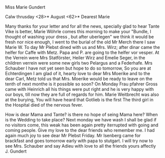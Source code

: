 Miss Marie Gundert

 Calw thrusday <28>* August <62>*
Dearest Marie

Many thanks for your letter and for all the news, specially glad to hear Tante Vike is better, Marie Wöhrle comes this morning to make your "Bundle, I thought of washing your dress , but after uberlegen" we think it would be fresh nor nice enough, I went to the burial of the old Mr Merch there I saw Marie W. To day Mr Plebst dined with us and Mrs. Wirz; after dinar came the helfer for Caffe with Metz. Papa and P. are going to the helfer vor vesper. At the Verrein were Mrs Statförster, Heiler Wirz and Emelie Seger, in the children verrein were some new girls two Pelargus and a Federhafe. Mrs Schauber I have not yet seen but hope to do so tomorrow, So you are at Echterdingen I am glad of it, hearty love to dear Mrs Moerike and to the dear Carl, Metz told us that Mrs. Moerike would be ready to leave on the tenth of next monthe is it possible so soon? On Monday Frau pfahrer Gross came with Heinrich all his things were put right and he is very happy with our boys, till now they are full of regards for him. Marie Weitbrecht was also at the burying, You will have heard that Gotlieb is the first The third girl in the Hospital died of the nervous fever.

How is dear Mama and Tante? is there no hope of seing Mama here? When is the Wedding to take place? Next monday we have wash I shall be glad if no visitors come, this weak has been again pretty iterrupted with going and coming people. Give my love to the dear friends who remember me. I had again much joy to see dear Mr Plebst Friday. Mr Isenberg came for brackfast and goes tomorrow early with papa to stutgart. I will try now to see Mrs. Schauber and say Adieu with love to all the friends yours affectly  J. Gundert

